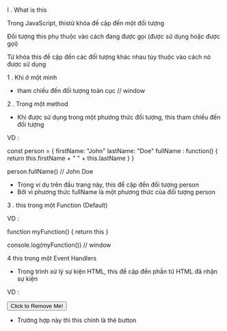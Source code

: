 I . What is this

Trong JavaScript, thistừ khóa đề cập đến một đối tượng 

Đối tượng this phụ thuộc vào cách đang được gọi (được sử dụng hoặc được gọi)

Từ khóa this đề cập đến các đối tượng khác nhau tùy thuộc vào cách nó được sử dụng

1 . Khi ở một mình 

+  <this>  tham chiếu đến đối tượng toàn cục  // window

2 . Trong một method

- Khi được sử dụng trong một phương thức đối tượng, this tham chiếu đến đối tượng

VD : 

const person = {
  firstName: "John"
  lastName: "Doe"
  fullName : function() {
    return this.firstName + " " + this.lastName
  }
}

person.fullName() // John Doe

- Trong ví dụ trên đầu trang này, this đề cập đến đối tượng person
- Bởi vì phương thức fullName là một phương thức của đối tượng person


3 . this trong một  Function (Default)

VD  :

function myFunction() {
  return this
}

console.log(myFunction())   // window


4 this trong một  Event Handlers

- Trong trình xử lý sự kiện HTML, this đề cập đến phần tử HTML đã nhận sự kiện

VD : 

<button onclick="this.style.display='none'">Click to Remove Me!</button>

- Trường hợp này thì this chính là thẻ button





